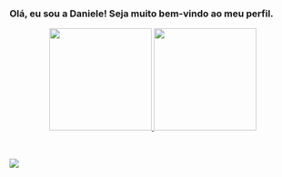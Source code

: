 ### Olá, eu sou a Daniele! Seja muito bem-vindo ao meu perfil.

<div align="center">
  <a href="https://github.com/danisfon">
  <img height="180em" src="https://github-readme-stats.vercel.app/api?username=danisfon&show_icons=true&theme=synthwave&include_all_commits=true&count_private=true"/>
  <img height="180em" src="https://github-readme-stats.vercel.app/api/top-langs/?username=danisfon&layout=compact&langs_count=7&theme=synthwave"/>
</div>

  <div style="display: inline_block"><br>
 
  
  
</div>
  
  ##
  
  <div>
    <a href="https://www.linkedin.com/in/daniele-sfonseca/" target="_blank"><img
            src="https://img.shields.io/badge/-LinkedIn-%230077B5?style=for-the-badge&logo=linkedin&logoColor=white"
            target="_blank"></a>
  </div>
  
